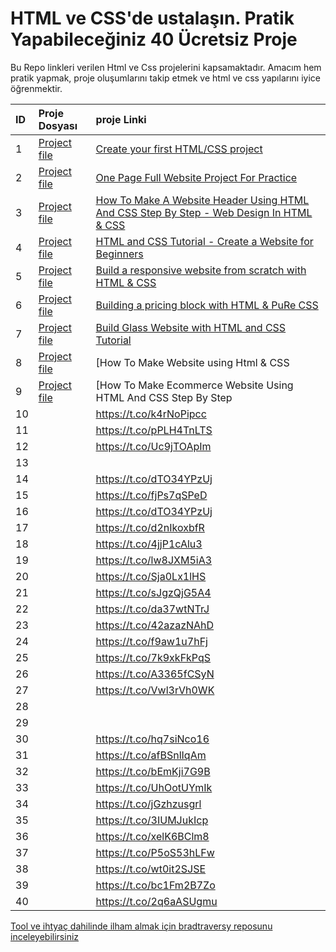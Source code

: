 # HTML ve CSS'de ustalaşın. Pratik Yapabileceğiniz 40 Ücretsiz Proje

Bu Repo linkleri verilen Html ve Css projelerini kapsamaktadır. Amacım hem pratik yapmak, proje oluşumlarını takip etmek ve html ve css yapılarını iyice öğrenmektir.

<!-- markdownlint-disable MD034 -->
|ID|Proje Dosyası|proje Linki|
|:--|:------------|:---------|
|1|[Project file](https://github.com/birseykoo/40-html-css-projects/tree/main/Create-your-first-HTML-CSS-project)|[Create your first HTML/CSS project](https://t.co/R5GsD09hhi)|
|2|[Project file](https://github.com/birseykoo/40-html-css-projects/tree/main/one-page-full-website-project-for-practice)|[One Page Full Website Project For Practice](https://t.co/fdMSUsnyBC)|
|3|[Project file](https://github.com/birseykoo/40-html-css-projects/tree/main/website-header-with-html-and-css)|[How To Make A Website Header Using HTML And CSS Step By Step - Web Design In HTML & CSS](https://t.co/wzqSZpCBc4)|
|4|[Project file](https://github.com/birseykoo/40-html-css-projects/tree/main/04-create-website-for-beginners)|[HTML and CSS Tutorial - Create a Website for Beginners](https://t.co/DIf4zNv5aO)|
|5|[Project file](https://github.com/birseykoo/40-html-css-projects/tree/main/05-build-responsive-website)|[Build a responsive website from scratch with HTML & CSS](https://t.co/uQUnESBGMJ)|
|6|[Project file](https://github.com/birseykoo/40-html-css-projects/tree/main/06-building-pricing-block-with)|[Building a pricing block with HTML & PuRe CSS](https://t.co/fzrsCMh63C)|
|7|[Project file](https://github.com/birseykoo/40-html-css-projects/tree/main/07-build-glass-website-with)|[Build Glass Website with HTML and CSS Tutorial](https://t.co/smAxrCJ5eB)|
|8|[Project file](https://github.com/birseykoo/40-html-css-projects/tree/main/08-website-design-tutorial)|[How To Make Website using Html & CSS | Complete Responsive Website Design Tutorial](https://t.co/pRy4VCPG70)|
|9|[Project file](https://github.com/birseykoo/40-html-css-projects/tree/main/09-html-css-e-commerce-website)|[How To Make Ecommerce Website Using HTML And CSS Step By Step | Create e-Commerce Website](https://t.co/cDKm7lFmPw)|
|10||https://t.co/k4rNoPipcc|
|11||https://t.co/pPLH4TnLTS|
|12||https://t.co/Uc9jTOApIm|
|13|||
|14||https://t.co/dTO34YPzUj|
|15||https://t.co/fjPs7qSPeD|
|16||https://t.co/dTO34YPzUj|
|17||https://t.co/d2nIkoxbfR|
|18||https://t.co/4jjP1cAlu3|
|19||https://t.co/lw8JXM5iA3|
|20||https://t.co/Sja0Lx1lHS|
|21||https://t.co/sJgzQjG5A4|
|22||https://t.co/da37wtNTrJ|
|23||https://t.co/42azazNAhD|
|24||https://t.co/f9aw1u7hFj|
|25||https://t.co/7k9xkFkPqS|
|26||https://t.co/A3365fCSyN|
|27||https://t.co/Vwl3rVh0WK|
|28|||
|29|||
|30||https://t.co/hq7siNco16|
|31||https://t.co/afBSnlIqAm|
|32||https://t.co/bEmKji7G9B|
|33||https://t.co/UhOotUYmIk|
|34||https://t.co/jGzhzusgrl|
|35||https://t.co/3IUMJukIcp|
|36||https://t.co/xelK6BClm8|
|37||https://t.co/P5oS53hLFw|
|38||https://t.co/wt0it2SJSE|
|39||https://t.co/bc1Fm2B7Zo|
|40||https://t.co/2q6aASUgmu|
<!-- markdownlint-enable MD034 -->

[Tool ve ihtyaç dahilinde ilham almak için bradtraversy reposunu inceleyebilirsiniz](https://github.com/bradtraversy/design-resources-for-developers)
